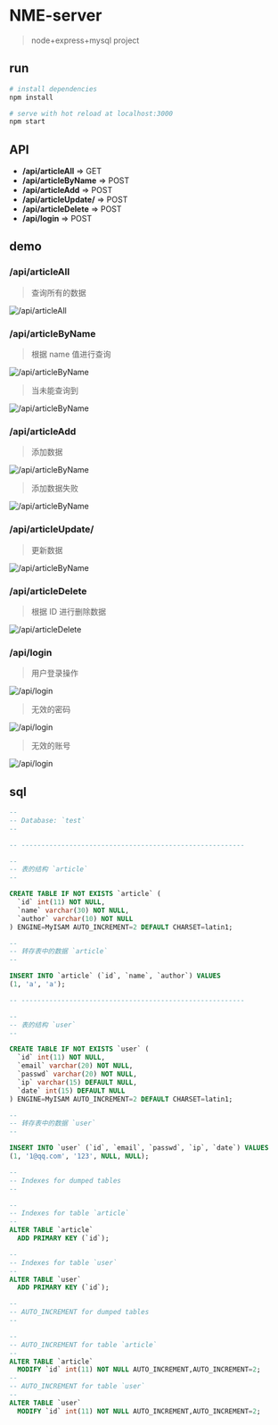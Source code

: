 # NME-server

> node+express+mysql project

## run

```bash
# install dependencies
npm install

# serve with hot reload at localhost:3000
npm start
```

## API

-   **/api/articleAll**        => GET
-   **/api/articleByName**     => POST
-   **/api/articleAdd**        => POST
-   **/api/articleUpdate/**    => POST
-   **/api/articleDelete**     => POST
-   **/api/login**             => POST

## demo

### /api/articleAll

> 查询所有的数据

![/api/articleAll](https://github.com/vxhly/NME-server/blob/master/public/images/articleAll-1.png)

### /api/articleByName

> 根据 name 值进行查询

![/api/articleByName](https://github.com/vxhly/NME-server/blob/master/public/images/articleByName-1.png)

> 当未能查询到

![/api/articleByName](https://github.com/vxhly/NME-server/blob/master/public/images/articleByName-2.png)

### /api/articleAdd

> 添加数据

![/api/articleByName](https://github.com/vxhly/NME-server/blob/master/public/images/articleAdd-1.png)

> 添加数据失败

![/api/articleByName](https://github.com/vxhly/NME-server/blob/master/public/images/articleAdd-2.png)

### /api/articleUpdate/

> 更新数据

![/api/articleByName](https://github.com/vxhly/NME-server/blob/master/public/images/articleUpdate-1.png)

### /api/articleDelete

> 根据 ID 进行删除数据

![/api/articleDelete](https://github.com/vxhly/NME-server/blob/master/public/images/articleDelete-1.png)

### /api/login

> 用户登录操作

![/api/login](https://github.com/vxhly/NME-server/blob/master/public/images/login-1.png)

> 无效的密码

![/api/login](https://github.com/vxhly/NME-server/blob/master/public/images/login-2.png)

> 无效的账号

![/api/login](https://github.com/vxhly/NME-server/blob/master/public/images/login-3.png)

## sql

```sql
--
-- Database: `test`
--

-- --------------------------------------------------------

--
-- 表的结构 `article`
--

CREATE TABLE IF NOT EXISTS `article` (
  `id` int(11) NOT NULL,
  `name` varchar(30) NOT NULL,
  `author` varchar(10) NOT NULL
) ENGINE=MyISAM AUTO_INCREMENT=2 DEFAULT CHARSET=latin1;

--
-- 转存表中的数据 `article`
--

INSERT INTO `article` (`id`, `name`, `author`) VALUES
(1, 'a', 'a');

-- --------------------------------------------------------

--
-- 表的结构 `user`
--

CREATE TABLE IF NOT EXISTS `user` (
  `id` int(11) NOT NULL,
  `email` varchar(20) NOT NULL,
  `passwd` varchar(20) NOT NULL,
  `ip` varchar(15) DEFAULT NULL,
  `date` int(15) DEFAULT NULL
) ENGINE=MyISAM AUTO_INCREMENT=2 DEFAULT CHARSET=latin1;

--
-- 转存表中的数据 `user`
--

INSERT INTO `user` (`id`, `email`, `passwd`, `ip`, `date`) VALUES
(1, '1@qq.com', '123', NULL, NULL);

--
-- Indexes for dumped tables
--

--
-- Indexes for table `article`
--
ALTER TABLE `article`
  ADD PRIMARY KEY (`id`);

--
-- Indexes for table `user`
--
ALTER TABLE `user`
  ADD PRIMARY KEY (`id`);

--
-- AUTO_INCREMENT for dumped tables
--

--
-- AUTO_INCREMENT for table `article`
--
ALTER TABLE `article`
  MODIFY `id` int(11) NOT NULL AUTO_INCREMENT,AUTO_INCREMENT=2;
--
-- AUTO_INCREMENT for table `user`
--
ALTER TABLE `user`
  MODIFY `id` int(11) NOT NULL AUTO_INCREMENT,AUTO_INCREMENT=2;
```
